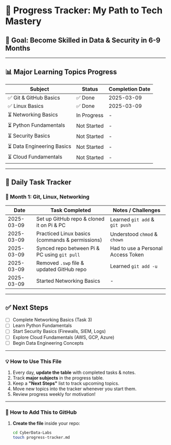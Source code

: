 # 🚀 Progress Tracker: My Path to Tech Mastery

## 🎯 Goal: Become Skilled in Data & Security in 6-9 Months

---

## 📊 Major Learning Topics Progress
| Subject                     | Status  | Completion Date |
|-----------------------------|---------|----------------|
| ✅ Git & GitHub Basics      | ✅ Done | 2025-03-09     |
| ✅ Linux Basics             | ✅ Done | 2025-03-09     |
| ⏳ Networking Basics        | In Progress | - |
| ⏳ Python Fundamentals      | Not Started | - |
| ⏳ Security Basics          | Not Started | - |
| ⏳ Data Engineering Basics  | Not Started | - |
| ⏳ Cloud Fundamentals       | Not Started | - |

---

## 📅 Daily Task Tracker  

### **📌 Month 1: Git, Linux, Networking**
| Date       | Task Completed                                   | Notes / Challenges |
|------------|-----------------------------------------------|--------------------|
| 2025-03-09 | Set up GitHub repo & cloned it on Pi & PC     | Learned `git add` & `git push` |
| 2025-03-09 | Practiced Linux basics (commands & permissions) | Understood `chmod` & `chown` |
| 2025-03-09 | Synced repo between Pi & PC using `git pull`  | Had to use a Personal Access Token |
| 2025-03-09 | Removed `.swp` file & updated GitHub repo     | Learned `git add -u` |
| 2025-03-09 | Started Networking Basics                     | - |

---

## ✅ **Next Steps**
- [ ] Complete Networking Basics (Task 3)
- [ ] Learn Python Fundamentals
- [ ] Start Security Basics (Firewalls, SIEM, Logs)
- [ ] Explore Cloud Fundamentals (AWS, GCP, Azure)
- [ ] Begin Data Engineering Concepts

---

### **💡 How to Use This File**
1. Every day, **update the table** with completed tasks & notes.
2. Track **major subjects** in the progress table.
3. Keep a **"Next Steps"** list to track upcoming topics.
4. Move new topics into the tracker whenever you start them.
5. Review progress weekly for motivation!

---

### 📌 **How to Add This to GitHub**
1. **Create the file** inside your repo:
   ```bash
   cd CyberData-Labs
   touch progress-tracker.md
